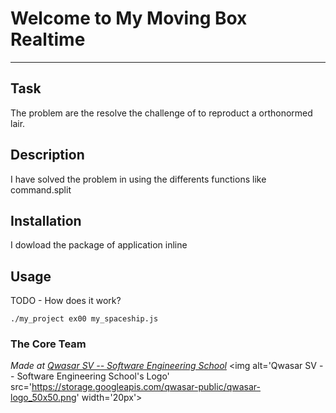 # Welcome to My Moving Box Realtime
***

## Task
The problem are the resolve the challenge of to reproduct a orthonormed lair.

## Description
I have solved the problem in using the differents functions like command.split

## Installation
I dowload the package of application inline

## Usage
TODO - How does it work?
```
./my_project ex00 my_spaceship.js
```

### The Core Team


<span><i>Made at <a href='https://qwasar.io'>Qwasar SV -- Software Engineering School</a></i></span>
<span><img alt='Qwasar SV -- Software Engineering School's Logo' src='https://storage.googleapis.com/qwasar-public/qwasar-logo_50x50.png' width='20px'></span>
